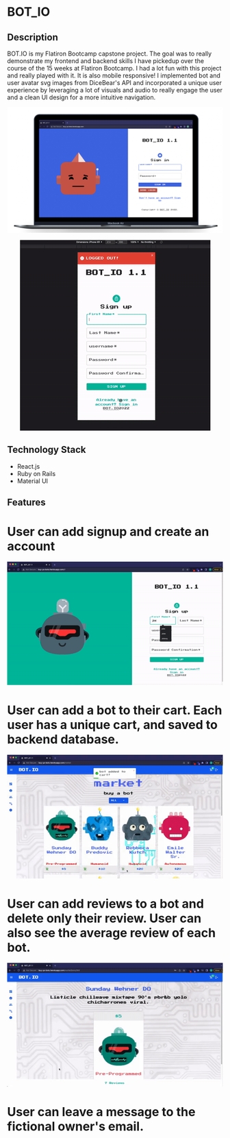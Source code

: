 # BOT_IO

## Description

BOT.IO is my Flatiron Bootcamp capstone project. The goal was to really demonstrate my frontend and backend skills I have pickedup over the course of the 15 weeks at Flatiron Bootcamp. I had a lot fun with this project and really played with it. It is also mobile responsive! I implemented bot and user avatar svg images from DiceBear's API and incorporated a unique user experience by leveraging a lot of visuals and audio to really engage the user and a clean UI design for a more intuitive navigation. 

![Alt text](/git-demo/login.png?raw=true "Optional Title")
<p align="center"><img src = "/git-demo/mobile-demo.gif"/></p>



## Technology Stack

- React.js
- Ruby on Rails
- Material UI

 


## Features

# User can add signup and create an account
<p align="center"><img src = "/git-demo/login_signup_demo.gif"/></p>

# User can add a bot to their cart. Each user has a unique cart, and saved to backend database.
<p align="center"><img src = "/git-demo/add-to-cart.gif"/></p>

# User can add reviews to a bot and delete only their review. User can also see the average review of each bot.
<p align="center"><img src = "/git-demo/review-demo.gif"/></p>

# User can leave a message to the fictional owner's email.

